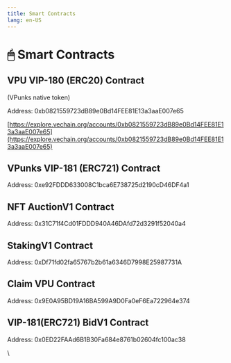 ```yaml
---
title: Smart Contracts
lang: en-US
---
```

# 🖱 Smart Contracts

## **VPU VIP-180 (ERC20) Contract**

(VPunks native token)

Address: 0xb0821559723dB89e0Bd14FEE81E13a3aaE007e65

[https://explore.vechain.org/accounts/0xb0821559723dB89e0Bd14FEE81E13a3aaE007e65](https://explore.vechain.org/accounts/0xb0821559723dB89e0Bd14FEE81E13a3aaE007e65)

## **VPunks VIP-181 (ERC721) Contract**

Address: 0xe92FDDD633008C1bca6E738725d2190cD46DF4a1

## **NFT AuctionV1 Contract**

Address: 0x31C71f4Cd01FDDD940A46DAfd72d3291f52040a4

## **StakingV1 Contract**

Address: 0xDf71fd02fa65767b2b61a6346D7998E25987731A

## **Claim VPU Contract**

Address: 0x9E0A95BD19A16BA599A9D0Fa0eF6Ea722964e374

## **VIP-181(ERC721) BidV1 Contract**

Address: 0x0ED22FAAd6B1B30Fa684e8761b02604fc100ac38

\
